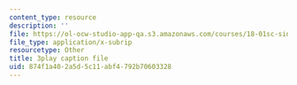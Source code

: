 ```yaml
---
content_type: resource
description: ''
file: https://ol-ocw-studio-app-qa.s3.amazonaws.com/courses/18-01sc-single-variable-calculus-fall-2010/874f1a402a5d5c11abf4792b70603328_PNTnmH6jsRI.vtt
file_type: application/x-subrip
resourcetype: Other
title: 3play caption file
uid: 874f1a40-2a5d-5c11-abf4-792b70603328
---
```

